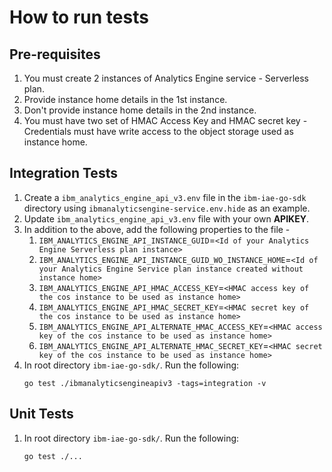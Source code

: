 # How to run tests

## Pre-requisites
1. You must create 2 instances of Analytics Engine service - Serverless plan.
1. Provide instance home details in the 1st instance.
1. Don't provide instance home details in the 2nd instance.
1. You must have two set of HMAC Access Key and HMAC secret key - Credentials must have write access to the object storage used as instance home.

## Integration Tests

1. Create a `ibm_analytics_engine_api_v3.env` file in the `ibm-iae-go-sdk` directory using `ibmanalyticsengine-service.env.hide` as an example.
2. Update `ibm_analytics_engine_api_v3.env` file with your own **APIKEY**.
3. In addition to the above, add the following properties to the file - 
    1. `IBM_ANALYTICS_ENGINE_API_INSTANCE_GUID`=`<Id of your Analytics Engine Serverless plan instance>`
    1. `IBM_ANALYTICS_ENGINE_API_INSTANCE_GUID_WO_INSTANCE_HOME`=`<Id of your Analytics Engine Service plan instance created without instance home>`
    1. `IBM_ANALYTICS_ENGINE_API_HMAC_ACCESS_KEY`=`<HMAC access key of the cos instance to be used as instance home>`
    1. `IBM_ANALYTICS_ENGINE_API_HMAC_SECRET_KEY`=`<HMAC secret key of the cos instance to be used as instance home>`
    1. `IBM_ANALYTICS_ENGINE_API_ALTERNATE_HMAC_ACCESS_KEY`=`<HMAC access key of the cos instance to be used as instance home>`
    1. `IBM_ANALYTICS_ENGINE_API_ALTERNATE_HMAC_SECRET_KEY`=`<HMAC secret key of the cos instance to be used as instance home>`
4. In root directory `ibm-iae-go-sdk/`. Run the following:
    ```
    go test ./ibmanalyticsengineapiv3 -tags=integration -v
    ```

## Unit Tests

1. In root directory `ibm-iae-go-sdk/`. Run the following:
    ```
    go test ./...
    ```
